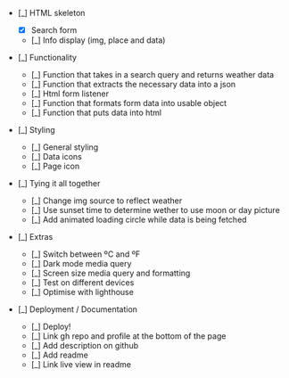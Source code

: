 -   [_] HTML skeleton

    -   [x] Search form
    -   [_] Info display (img, place and data)

-   [_] Functionality

    -   [_] Function that takes in a search query and returns weather data
    -   [_] Function that extracts the necessary data into a json
    -   [_] Html form listener
    -   [_] Function that formats form data into usable object
    -   [_] Function that puts data into html

-   [_] Styling

    -   [_] General styling
    -   [_] Data icons
    -   [_] Page icon

-   [_] Tying it all together

    -   [_] Change img source to reflect weather
    -   [_] Use sunset time to determine wether to use moon or day picture
    -   [_] Add animated loading circle while data is being fetched

-   [_] Extras

    -   [_] Switch between ºC and ºF
    -   [_] Dark mode media query
    -   [_] Screen size media query and formatting
    -   [_] Test on different devices
    -   [_] Optimise with lighthouse

-   [_] Deployment / Documentation
    -   [_] Deploy!
    -   [_] Link gh repo and profile at the bottom of the page
    -   [_] Add description on github
    -   [_] Add readme
    -   [_] Link live view in readme
